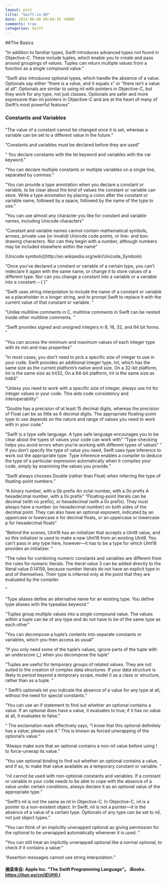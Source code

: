 ```yaml
---
layout: post
title: "Swift.io.00"
date: 2014-06-08 00:04:10 +0800
comments: true
categories: Swift
---
```




##The Basics

“In addition to familiar types, Swift introduces advanced types not found in Objective-C. These include tuples, which enable you to create and pass around groupings of values. Tuples can return multiple values from a function as a single compound value.”

“Swift also introduces optional types, which handle the absence of a value. Optionals say either “there is a value, and it equals x” or “there isn’t a value at all”. Optionals are similar to using nil with pointers in Objective-C, but they work for any type, not just classes. Optionals are safer and more expressive than nil pointers in Objective-C and are at the heart of many of Swift’s most powerful features”

### Constants and Variables

####
“The value of a constant cannot be changed once it is set, whereas a variable can be set to a different value in the future.”

“Constants and variables must be declared before they are used”

“ You declare constants with the let keyword and variables with the var keyword.”

“You can declare multiple constants or multiple variables on a single line, separated by commas:”

“You can provide a type annotation when you declare a constant or variable, to be clear about the kind of values the constant or variable can store. Write a type annotation by placing a colon after the constant or variable name, followed by a space, followed by the name of the type to use.”

“You can use almost any character you like for constant and variable names, including Unicode characters”

“Constant and variable names cannot contain mathematical symbols, arrows, private-use (or invalid) Unicode code points, or line- and box-drawing characters. Nor can they begin with a number, although numbers may be included elsewhere within the name”

<div class="alert alert-info">
<p>
<span class="glyphicon glyphicon-info-sign"></span>
[Unicode symbols](http://en.wikipedia.org/wiki/Unicode_Symbols)
</div>

“Once you’ve declared a constant or variable of a certain type, you can’t redeclare it again with the same name, or change it to store values of a different type. Nor can you change a constant into a variable or a variable into a constant.--(`)”

“Swift uses string interpolation to include the name of a constant or variable as a placeholder in a longer string, and to prompt Swift to replace it with the current value of that constant or variable. ”

“Unlike multiline comments in C, multiline comments in Swift can be nested inside other multiline comments. ”

“Swift provides signed and unsigned integers in 8, 16, 32, and 64 bit forms. ”

“You can access the minimum and maximum values of each integer type with its min and max properties”

“In most cases, you don’t need to pick a specific size of integer to use in your code. Swift provides an additional integer type, Int, which has the same size as the current platform’s native word size, On a 32-bit platform, Int is the same size as Int32, On a 64-bit platform, Int is the same size as Int64”

“Unless you need to work with a specific size of integer, always use Int for integer values in your code. This aids code consistency and interoperability”

“Double has a precision of at least 15 decimal digits, whereas the precision of Float can be as little as 6 decimal digits. The appropriate floating-point type to use depends on the nature and range of values you need to work with in your code.”

“Swift is a type safe language. A type safe language encourages you to be clear about the types of values your code can work with”
“Type-checking helps you avoid errors when you’re working with different types of values”
“ If you don’t specify the type of value you need, Swift uses type inference to work out the appropriate type. Type inference enables a compiler to deduce the type of a particular expression automatically when it compiles your code, simply by examining the values you provide.”

“Swift always chooses Double (rather than Float) when inferring the type of floating-point numbers.”

“A binary number, with a 0b prefix  An octal number, with a 0o prefix  A hexadecimal number, with a 0x prefix”
“Floating-point literals can be decimal (with no prefix), or hexadecimal (with a 0x prefix). They must always have a number (or hexadecimal number) on both sides of the decimal point. They can also have an optional exponent, indicated by an uppercase or lowercase e for decimal floats, or an uppercase or lowercase p for hexadecimal floats”

“Behind the scenes, UInt16 has an initializer that accepts a UInt8 value, and so this initializer is used to make a new UInt16 from an existing UInt8. You can’t pass in any type here, however—it has to be a type for which UInt16 provides an initializer. ”

“The rules for combining numeric constants and variables are different from the rules for numeric literals. The literal value 3 can be added directly to the literal value 0.14159, because number literals do not have an explicit type in and of themselves. Their type is inferred only at the point that they are evaluated by the compiler.

”

“Type aliases define an alternative name for an existing type. You define type aliases with the typealias keyword.”

“Tuples group multiple values into a single compound value. The values within a tuple can be of any type and do not have to be of the same type as each other”

“You can decompose a tuple’s contents into separate constants or variables, which you then access as usual”

“If you only need some of the tuple’s values, ignore parts of the tuple with an underscore (_) when you decompose the tuple”

“Tuples are useful for temporary groups of related values. They are not suited to the creation of complex data structures. If your data structure is likely to persist beyond a temporary scope, model it as a class or structure, rather than as a tuple. ”

“ Swift’s optionals let you indicate the absence of a value for any type at all, without the need for special constants.”

“You can use an if statement to find out whether an optional contains a value. If an optional does have a value, it evaluates to true; if it has no value at all, it evaluates to false.”

“ The exclamation mark effectively says, “I know that this optional definitely has a value; please use it.” This is known as forced unwrapping of the optional’s value:”

“Always make sure that an optional contains a non-nil value before using ! to force-unwrap its value.”

“You use optional binding to find out whether an optional contains a value, and if so, to make that value available as a temporary constant or variable. ”

“nil cannot be used with non-optional constants and variables. If a constant or variable in your code needs to be able to cope with the absence of a value under certain conditions, always declare it as an optional value of the appropriate type.”

“Swift’s nil is not the same as nil in Objective-C. In Objective-C, nil is a pointer to a non-existent object. In Swift, nil is not a pointer—it is the absence of a value of a certain type. Optionals of any type can be set to nil, not just object types.”

“You can think of an implicitly unwrapped optional as giving permission for the optional to be unwrapped automatically whenever it is used. ”

“You can still treat an implicitly unwrapped optional like a normal optional, to check if it contains a value:”

“Assertion messages cannot use string interpolation.”

#### 摘录来自: Apple Inc. “The Swift Programming Language”。 iBooks. https://itun.es/cn/jEUH0.l

